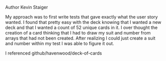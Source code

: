 Author Kevin Staiger

  My approach was to first write tests that gave exactly what the user story wanted.  I found that pretty easy with the deck knowing that I wanted a new deck and that I wanted a count of 52 unique cards in it.  I over thought the creation of a card thinking that I had to draw my suit and number from arrays that had not been created.  After realizing I could just create a suit and number within my test I was able to figure it out.

I referenced github/havenwood/deck-of-cards
